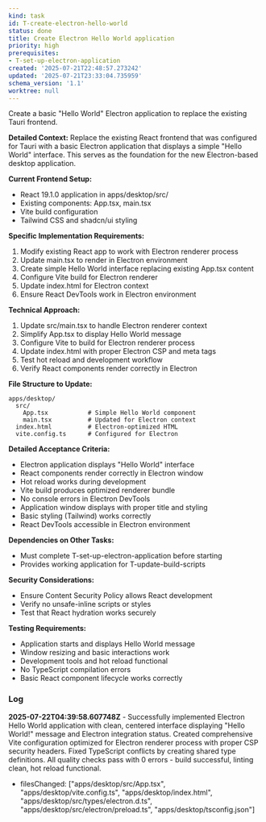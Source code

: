 ```yaml
---
kind: task
id: T-create-electron-hello-world
status: done
title: Create Electron Hello World application
priority: high
prerequisites:
- T-set-up-electron-application
created: '2025-07-21T22:48:57.273242'
updated: '2025-07-21T23:33:04.735959'
schema_version: '1.1'
worktree: null
---
```

Create a basic "Hello World" Electron application to replace the existing Tauri frontend.

**Detailed Context:**
Replace the existing React frontend that was configured for Tauri with a basic Electron application that displays a simple "Hello World" interface. This serves as the foundation for the new Electron-based desktop application.

**Current Frontend Setup:**
- React 19.1.0 application in apps/desktop/src/
- Existing components: App.tsx, main.tsx
- Vite build configuration
- Tailwind CSS and shadcn/ui styling

**Specific Implementation Requirements:**
1. Modify existing React app to work with Electron renderer process
2. Update main.tsx to render in Electron environment
3. Create simple Hello World interface replacing existing App.tsx content
4. Configure Vite build for Electron renderer
5. Update index.html for Electron context
6. Ensure React DevTools work in Electron environment

**Technical Approach:**
1. Update src/main.tsx to handle Electron renderer context
2. Simplify App.tsx to display Hello World message
3. Configure Vite to build for Electron renderer process
4. Update index.html with proper Electron CSP and meta tags
5. Test hot reload and development workflow
6. Verify React components render correctly in Electron

**File Structure to Update:**
```
apps/desktop/
  src/
    App.tsx           # Simple Hello World component
    main.tsx          # Updated for Electron context
  index.html          # Electron-optimized HTML
  vite.config.ts      # Configured for Electron
```

**Detailed Acceptance Criteria:**
- Electron application displays "Hello World" interface
- React components render correctly in Electron window
- Hot reload works during development
- Vite build produces optimized renderer bundle
- No console errors in Electron DevTools
- Application window displays with proper title and styling
- Basic styling (Tailwind) works correctly
- React DevTools accessible in Electron environment

**Dependencies on Other Tasks:**
- Must complete T-set-up-electron-application before starting
- Provides working application for T-update-build-scripts

**Security Considerations:**
- Ensure Content Security Policy allows React development
- Verify no unsafe-inline scripts or styles
- Test that React hydration works securely

**Testing Requirements:**
- Application starts and displays Hello World message
- Window resizing and basic interactions work
- Development tools and hot reload functional
- No TypeScript compilation errors
- Basic React component lifecycle works correctly

### Log


**2025-07-22T04:39:58.607748Z** - Successfully implemented Electron Hello World application with clean, centered interface displaying "Hello World!" message and Electron integration status. Created comprehensive Vite configuration optimized for Electron renderer process with proper CSP security headers. Fixed TypeScript conflicts by creating shared type definitions. All quality checks pass with 0 errors - build successful, linting clean, hot reload functional.
- filesChanged: ["apps/desktop/src/App.tsx", "apps/desktop/vite.config.ts", "apps/desktop/index.html", "apps/desktop/src/types/electron.d.ts", "apps/desktop/src/electron/preload.ts", "apps/desktop/tsconfig.json"]